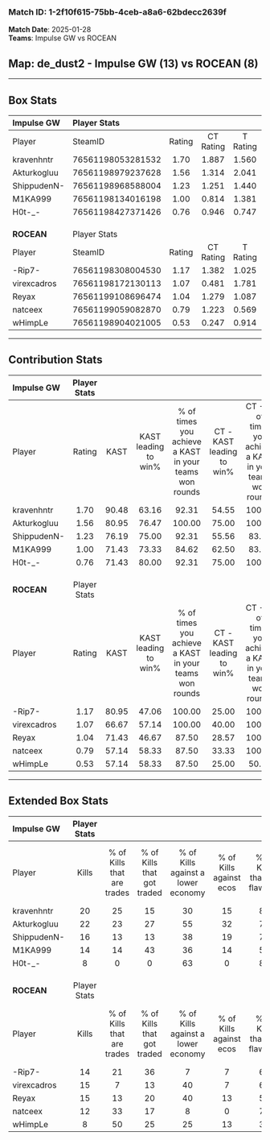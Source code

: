 ### Match ID: 1-2f10f615-75bb-4ceb-a8a6-62bdecc2639f  
**Match Date**: 2025-01-28  
**Teams**: Impulse GW vs ROCEAN  

## **Map**: de_dust2 - Impulse GW (13) vs ROCEAN (8)  
---  

## Box Stats  

| **Impulse GW** | Player Stats      |        |           |          |       |       |       |         |        |      |     |
| :- | :- | :-: | :-: | :-: | :-: | :-: | :-: | :-: | :-: | :-: | :-: |
| Player         | SteamID           | Rating | CT Rating | T Rating | KAST  |  ADR  | Kills | Assists | Deaths | K/D  | HS% |
| kravenhntr     | 76561198053281532 |  1.70  |   1.887   |  1.560   | 90.48 | 128.0 |  20   |   15    |   13   | 1.54 | 45  |
| Akturkogluu    | 76561198979237628 |  1.56  |   1.314   |  2.041   | 80.95 | 83.4  |  22   |    4    |   11   | 2.00 | 54  |
| ShippudenN-    | 76561198968588004 |  1.23  |   1.251   |  1.440   | 76.19 | 77.4  |  16   |    2    |   12   | 1.33 | 68  |
| M1KA999        | 76561198134016198 |  1.00  |   0.814   |  1.381   | 71.43 | 66.1  |  14   |    3    |   15   | 0.93 | 64  |
| H0t-_-         | 76561198427371426 |  0.76  |   0.946   |  0.747   | 71.43 | 47.6  |   8   |    5    |   13   | 0.62 |  0  |
|                |                   |        |           |          |       |       |       |         |        |      |     |
|                |                   |        |           |          |       |       |       |         |        |      |     |
|                |                   |        |           |          |       |       |       |         |        |      |     |
| **ROCEAN**     | Player Stats      |        |           |          |       |       |       |         |        |      |     |
| Player         | SteamID           | Rating | CT Rating | T Rating | KAST  |  ADR  | Kills | Assists | Deaths | K/D  | HS% |
| -Rip7-         | 76561198308004530 |  1.17  |   1.382   |  1.025   | 80.95 | 92.6  |  14   |    5    |   15   | 0.93 | 64  |
| virexcadros    | 76561198172130113 |  1.07  |   0.481   |  1.781   | 66.67 | 87.7  |  15   |    6    |   16   | 0.94 | 46  |
| Reyax          | 76561199108696474 |  1.04  |   1.279   |  1.087   | 71.43 | 72.1  |  15   |    3    |   16   | 0.94 | 66  |
| natceex        | 76561199059082870 |  0.79  |   1.223   |  0.569   | 57.14 | 60.3  |  12   |    2    |   15   | 0.80 | 50  |
| wHimpLe        | 76561198904021005 |  0.53  |   0.247   |  0.914   | 57.14 | 48.9  |   8   |    4    |   18   | 0.44 | 75  |
---  

## Contribution Stats  

| **Impulse GW** | Player Stats |       |                      |                                                        |                           |                                                             |                          |                                                            |
| :- | :-: | :-: | :-: | :-: | :-: | :-: | :-: | :-: |
| Player         |    Rating    | KAST  | KAST leading to win% | % of times you achieve a KAST in your teams won rounds | CT - KAST leading to win% | CT - % of times you achieve a KAST in your teams won rounds | T - KAST leading to win% | T - % of times you achieve a KAST in your teams won rounds |
| kravenhntr     |     1.70     | 90.48 |        63.16         |                         92.31                          |           54.55           |                           100.00                            |          75.00           |                           85.71                            |
| Akturkogluu    |     1.56     | 80.95 |        76.47         |                         100.00                         |           75.00           |                           100.00                            |          77.78           |                           100.00                           |
| ShippudenN-    |     1.23     | 76.19 |        75.00         |                         92.31                          |           55.56           |                            83.33                            |          100.00          |                           100.00                           |
| M1KA999        |     1.00     | 71.43 |        73.33         |                         84.62                          |           62.50           |                            83.33                            |          85.71           |                           85.71                            |
| H0t-_-         |     0.76     | 71.43 |        80.00         |                         92.31                          |           75.00           |                           100.00                            |          85.71           |                           85.71                            |
|                |              |       |                      |                                                        |                           |                                                             |                          |                                                            |
|                |              |       |                      |                                                        |                           |                                                             |                          |                                                            |
|                |              |       |                      |                                                        |                           |                                                             |                          |                                                            |
| **ROCEAN**     | Player Stats |       |                      |                                                        |                           |                                                             |                          |                                                            |
| Player         |    Rating    | KAST  | KAST leading to win% | % of times you achieve a KAST in your teams won rounds | CT - KAST leading to win% | CT - % of times you achieve a KAST in your teams won rounds | T - KAST leading to win% | T - % of times you achieve a KAST in your teams won rounds |
| -Rip7-         |     1.17     | 80.95 |        47.06         |                         100.00                         |           25.00           |                           100.00                            |          66.67           |                           100.00                           |
| virexcadros    |     1.07     | 66.67 |        57.14         |                         100.00                         |           40.00           |                           100.00                            |          66.67           |                           100.00                           |
| Reyax          |     1.04     | 71.43 |        46.67         |                         87.50                          |           28.57           |                           100.00                            |          62.50           |                           83.33                            |
| natceex        |     0.79     | 57.14 |        58.33         |                         87.50                          |           33.33           |                           100.00                            |          83.33           |                           83.33                            |
| wHimpLe        |     0.53     | 57.14 |        58.33         |                         87.50                          |           25.00           |                            50.00                            |          75.00           |                           100.00                           |
---  

## Extended Box Stats  

| **Impulse GW** | Player Stats |                            |                            |                                    |                         |                              |                                 |        |                             |                                     |                          |                               |                            |
| :- | :-: | :-: | :-: | :-: | :-: | :-: | :-: | :-: | :-: | :-: | :-: | :-: | :-: |
| Player         |    Kills     | % of Kills that are trades | % of Kills that got traded | % of Kills against a lower economy | % of Kills against ecos | % of Kills that are flawless | % of Kills that are close duels | Deaths | % of Deaths that get traded | % of Deaths against a lower economy | % of Deaths against ecos | % of Deaths that are flawless | % of Deaths that are close |
| kravenhntr     |      20      |             25             |             15             |                 30                 |           15            |              80              |                5                |   13   |             15              |                 38                  |            8             |              54               |             15             |
| Akturkogluu    |      22      |             23             |             27             |                 55                 |           32            |              73              |                0                |   11   |             18              |                 27                  |            9             |              64               |             0              |
| ShippudenN-    |      16      |             13             |             13             |                 38                 |           19            |              75              |                6                |   12   |             33              |                 17                  |            0             |              50               |             8              |
| M1KA999        |      14      |             14             |             43             |                 36                 |           14            |              50              |               29                |   15   |             13              |                 33                  |            13            |              73               |             7              |
| H0t-_-         |      8       |             0              |             0              |                 63                 |            0            |              88              |                0                |   13   |             31              |                 23                  |            0             |              62               |             0              |
|                |              |                            |                            |                                    |                         |                              |                                 |        |                             |                                     |                          |                               |                            |
|                |              |                            |                            |                                    |                         |                              |                                 |        |                             |                                     |                          |                               |                            |
|                |              |                            |                            |                                    |                         |                              |                                 |        |                             |                                     |                          |                               |                            |
| **ROCEAN**     | Player Stats |                            |                            |                                    |                         |                              |                                 |        |                             |                                     |                          |                               |                            |
| Player         |    Kills     | % of Kills that are trades | % of Kills that got traded | % of Kills against a lower economy | % of Kills against ecos | % of Kills that are flawless | % of Kills that are close duels | Deaths | % of Deaths that get traded | % of Deaths against a lower economy | % of Deaths against ecos | % of Deaths that are flawless | % of Deaths that are close |
| -Rip7-         |      14      |             21             |             36             |                 7                  |            7            |              64              |                7                |   15   |              0              |                 13                  |            7             |              60               |             7              |
| virexcadros    |      15      |             7              |             13             |                 40                 |            7            |              67              |                7                |   16   |             38              |                 13                  |            0             |              56               |             6              |
| Reyax          |      15      |             13             |             20             |                 40                 |           13            |              53              |                7                |   16   |             31              |                 13                  |            0             |              81               |             13             |
| natceex        |      12      |             33             |             17             |                 8                  |            0            |              75              |                0                |   15   |             13              |                 13                  |            0             |              73               |             0              |
| wHimpLe        |      8       |             50             |             25             |                 25                 |           13            |              38              |               13                |   18   |             22              |                 17                  |            0             |              89               |             11             |
